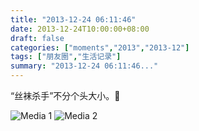 ```yaml
---
title: "2013-12-24 06:11:46"
date: 2013-12-24T10:00:00+08:00
draft: false
categories: ["moments","2013","2013-12"]
tags: ["朋友圈","生活记录"]
summary: "2013-12-24 06:11:46..."
---
```


“丝袜杀手”不分个头大小。

![Media 1](/Moments/photos/2013-12-24/201312240611460.jpg)
![Media 2](/Moments/photos/2013-12-24/201312240611461.jpg)
